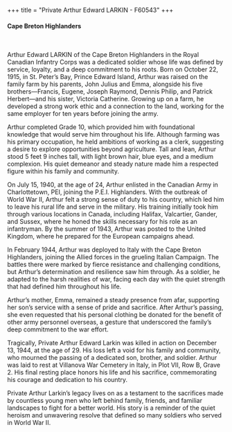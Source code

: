 +++
title = "Private Arthur Edward LARKIN - F60543"
+++

#### Cape Breton Highlanders
<br>


Arthur Edward LARKIN of the Cape Breton Highlanders in the Royal Canadian Infantry Corps was a dedicated soldier whose life was defined by service, loyalty, and a deep commitment to his roots. 
Born on October 22, 1915, in St. Peter’s Bay, Prince Edward Island, Arthur was raised on the family farm by his parents, John Julius and Emma, alongside his five brothers—Francis, Eugene, Joseph Raymond, Dennis Philip, and Patrick Herbert—and his sister, Victoria Catherine. Growing up on a farm, he developed a strong work ethic and a connection to the land, working for the same employer for ten years before joining the army.

Arthur completed Grade 10, which provided him with foundational knowledge that would serve him throughout his life. Although farming was his primary occupation, he held ambitions of working as a clerk, suggesting a desire to explore opportunities beyond agriculture. Tall and lean, Arthur stood 5 feet 9 inches tall, with light brown hair, blue eyes, and a medium complexion. His quiet demeanor and steady nature made him a respected figure within his family and community.

On July 15, 1940, at the age of 24, Arthur enlisted in the Canadian Army in Charlottetown, PEI, joining the P.E.I. Highlanders. With the outbreak of World War II, Arthur felt a strong sense of duty to his country, which led him to leave his rural life and serve in the military. His training initially took him through various locations in Canada, including Halifax, Valcartier, Gander, and Sussex, where he honed the skills necessary for his role as an infantryman. By the summer of 1943, Arthur was posted to the United Kingdom, where he prepared for the European campaigns ahead.

In February 1944, Arthur was deployed to Italy with the Cape Breton Highlanders, joining the Allied forces in the grueling Italian Campaign. The battles there were marked by fierce resistance and challenging conditions, but Arthur’s determination and resilience saw him through. As a soldier, he adapted to the harsh realities of war, facing each day with the quiet strength that had defined him throughout his life.

Arthur’s mother, Emma, remained a steady presence from afar, supporting her son’s service with a sense of pride and sacrifice. After Arthur’s passing, she even requested that his personal clothing be donated for the benefit of other army personnel overseas, a gesture that underscored the family’s deep commitment to the war effort.

Tragically, Private Arthur Edward Larkin was killed in action on December 13, 1944, at the age of 29. 
His loss left a void for his family and community, who mourned the passing of a dedicated son, brother, and soldier. Arthur was laid to rest at Villanova War Cemetery in Italy, in Plot VII, Row B, Grave 2. His final resting place honors his life and his sacrifice, commemorating his courage and dedication to his country.

Private Arthur Larkin’s legacy lives on as a testament to the sacrifices made by countless young men who left behind family, friends, and familiar landscapes to fight for a better world. 
His story is a reminder of the quiet heroism and unwavering resolve that defined so many soldiers who served in World War II.

